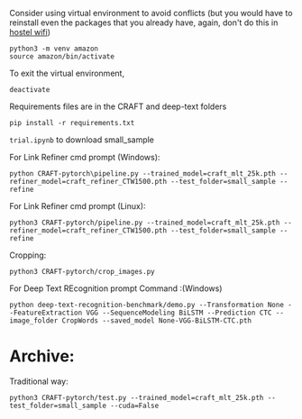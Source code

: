 Consider using virtual environment to avoid conflicts (but you would have to reinstall even the packages that you already have, again, don't do this in <u>hostel wifi</u>)
```
python3 -m venv amazon
source amazon/bin/activate
```

To exit the virtual environment,
```
deactivate
```

Requirements files are in the CRAFT and deep-text folders
```
pip install -r requirements.txt
```

`trial.ipynb` to download small_sample

For Link Refiner cmd prompt (Windows):
```
python CRAFT-pytorch\pipeline.py --trained_model=craft_mlt_25k.pth --refiner_model=craft_refiner_CTW1500.pth --test_folder=small_sample --refine
```

For Link Refiner cmd prompt (Linux):
```
python3 CRAFT-pytorch/pipeline.py --trained_model=craft_mlt_25k.pth --refiner_model=craft_refiner_CTW1500.pth --test_folder=small_sample --refine
```

Cropping:
```
python3 CRAFT-pytorch/crop_images.py
```

For Deep Text REcognition prompt Command :(Windows)
```
python deep-text-recognition-benchmark/demo.py --Transformation None --FeatureExtraction VGG --SequenceModeling BiLSTM --Prediction CTC --image_folder CropWords --saved_model None-VGG-BiLSTM-CTC.pth
```

# Archive:
Traditional way:
```
python3 CRAFT-pytorch/test.py --trained_model=craft_mlt_25k.pth --test_folder=small_sample --cuda=False
```